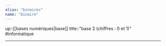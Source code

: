 ```yaml
---
alias: "binaires"
name: "binaire"
---
```

up::[[bases numériques|base]]
title::"base 2 (chiffres : $0$ et $1$)"
#informatique 

---
